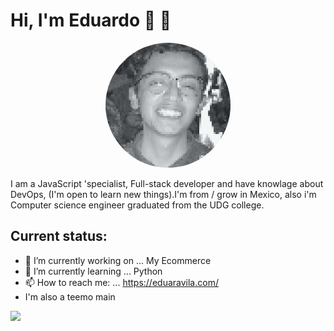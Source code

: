 # Hi, I'm Eduardo 👋 🎈

  <p align="center"><img src="https://raw.githubusercontent.com/YOURMATADOR/YOURMATADOR/master/output-onlinejpgtools.jpg" height="auto" width="200" style="border-radius:50%; margin:auto;"></p>


I am a JavaScript 'specialist, Full-stack developer and have knowlage about DevOps, (I'm open to learn new things).I'm from / grow in Mexico, also i'm Computer science engineer graduated from the UDG college.
        
## Current status:

- 🔭 I’m currently working on ... My Ecommerce
- 🌱 I’m currently learning ... Python
- 📫 How to reach me: ... https://eduaravila.com/
- I'm also a teemo main 
<img src="https://media.giphy.com/media/yFITIolMdd25q/giphy.gif" height="auto" width="100"/>


<!-- 😊 -->